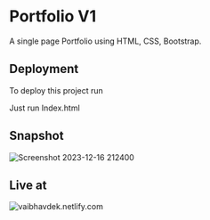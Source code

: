 
# Portfolio V1

A single page Portfolio using HTML, CSS, Bootstrap.

## Deployment

To deploy this project run

Just run Index.html

## Snapshot 

![Screenshot 2023-12-16 212400](https://github.com/vaibhavdekatey/PortfolioV1/assets/57607581/229097a4-a93a-45d5-9e03-3b24c2d387be)

## Live at

![vaibhavdek.netlify.com](https://www.vaibhavdek.netlify.com)


